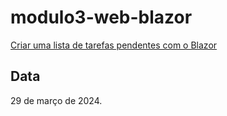 # modulo3-web-blazor

[Criar uma lista de tarefas pendentes com o Blazor](https://learn.microsoft.com/pt-br/training/modules/build-blazor-todo-list/)

## Data

29 de março de 2024.
